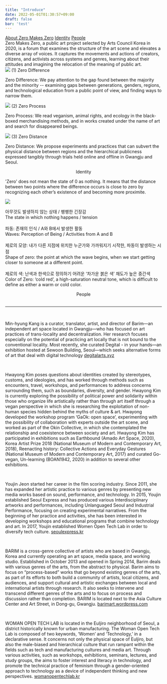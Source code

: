 ```yaml
---
title: "Introduce"
date: 2022-05-01T01:30:57+09:00
draft: false
bar: 'test'
---
```


<div class="flex">
<div class="h-2 mt-4 mb-20 m-auto text-base">
<a class="mt-3 mr-3" href="#">About Zero Makes Zero</span></a>
<a class="mt-3 mr-3" href="#design"><span>Identity</span></a>
<a class="mt-3" href="#people"><span>People</span></a>
</div>
</div>

<div class="max-w-screen-xl m-auto">
<div class="px-4 font-jejumyeongjo text-xl leading-10">
Zero Makes Zero, a public art project selected by Arts Council Korea in 2020, is a forum that examines the structure of the art scene and elevates a diverse array of voices. It captures the movements and actions of creators, citizens, and activists across systems and genres, learning about their attitudes and imagining the relocation of the meaning of public art.
</div>
<div class="lg:flex mt-10 text-xl">
<div class="lg:w-1/3 m-10">
<!-- <img src="https://i.imgur.com/d3gpiGG.png"> <br/> <br/> -->
<img src="/images/introduce_image_1.jpg">
<span class="font-semibold font-jejumyeongjo">(1) Zero Difference</span>
<p class="font-jejumyeongjo leading-10">
Zero Difference: We pay attention to the gap found between the majority and the minority -- examining gaps between generations, genders, regions, and technological education from a public point of view, and finding ways to narrow them.
</p>
</div>
<div class="lg:w-1/3 font-jejumyeongjo m-10">
<!-- <img src="https://i.imgur.com/iXvNl01.png"> <br/> <br/> -->
<img src="/images/introduce_image_2.jpg">
<span class="font-semibold font-jejumyeongjo">(2) Zero Process</span>
<p class="font-jejumyeongjo leading-10">
Zero Process: We read veganism, animal rights, and ecology in the black-boxed merchandising methods, and in works created under the name of art and search for disappeared beings.
</p>
</div>

<div class="lg:w-1/3 font-jejumyeongjo m-10">
<!-- <img src="https://i.imgur.com/JF3fx99.png"><br/> -->
<img src="/images/introduce_image_3.jpg">
<span class="font-semibold font-jejumyeongjo">(3) Zero Distance</span>
<p class="font-jejumyeongjo leading-10">
Zero Distance: We propose experiments and practices that can subvert the physical distance between regions and the hierarchical publicness expressed tangibly through trials held online and offline in Gwangju and Seoul.
</p>
</div>
</div>

<div id="design" class="px-4 text-xl mt-16 mb-20">
<center>
<p class="font-semibold mb-8 leading-10">Identity</p>
</center>
<div>
<p class="font-jejumyeongjo leading-10">
'Zero' does not mean the state of 0 as nothing. It means that the distance between two points where the difference occurs is close to zero by recognizing each other’s existence of and becoming more proximite.
</p>
<img class="mb-20" src="/images/design_identity.png">

<p class="text-lg leading-10">
아무것도 발생하지 않는 상태 / 팽팽한 긴장감 <br/>
The state in which nothing happens /  tension <br/>
<br/>
파동: 존재의 인식 / A와 B에서 발생한 활동 <br/>
Waves: Perception of Being / Activities from A and B <br/>
<br/>
제로의 모양: 내가 다른 지점에 위치한 누군가와 가까워지기 시작한, 파동이 발생하는 시점 <br/>
Shape of zero: the point at which the wave begins, when we start getting closer to someone at a different point. <br/>
<br/>
제로의 색: 난색과 한색으로 정의하기 어려운 ‘차가운 붉은 색’ 채도가 높은 중간색 <br/>
Color of Zero: ‘cold red’, a high-saturation neutral tone, which is difficult to define as either a warm or cold color. <br/>
</p>
<!-- <span class="text-lg font-semibold">디자인</span> <span class="text-lg">어라우드랩</span>  <br/> -->
<!-- <p class="text-lg leading-10"> -->
<!-- 어라우드랩은 디자인이라는 창작활동 속에서 우리가 놓치고 있는 부분들이 무엇인지 고민하며 우리사회에 필요한 가치를 더 많은 사람이 들을 수 있도록 실험하고 있다. <a href="http://aloud-lab.kr" target="_blank">aloud-lab.kr</a> -->
<!-- </p> -->
</div>
</div>

<div id="people" class="px-4 text-lg  mt-16">
<center>
<span class="font-semibold text-xl mb-8">People</span>
</center>
<!-- <p class="px-2 leading-10"> -->
<!-- <strong>공동기획자 </strong> <span id="co-direct">강민형, 김화용, 전유진</span></span> -->
<!-- <br/> -->
<!-- <strong>참여기관 </strong> <span id="organize">바림, 여성을 위한 열린 기술랩</span> -->
<!-- <br/> -->
<!-- <strong>연구원 </strong> <span id="research">김솜이, 박태인, 이목화, 최윤정 </span> -->
<!-- </p> -->
<br/>
<hr/>
<br/>
<p class="px-2 text-lg leading-10">
<span class="font-semibold">Min-hyung Kang</span> is a curator, translator, artist, and director of Barim—an independent art space located in Gwangju—who has focused on art practices of trans-locality and decentralization. Her research focuses especially on the potential of practicing art locally that is not bound to the conventional locality. Most recently, she curated Degital - in your hands—an exhibition hosted at Sewoon Building, Seoul—which seeks alternative forms of art that deal with digital technology <a href="https://degitalarts.xyz"  target="_blank">degitalarts.xyz</a>
</p>
<br/>
<p class="px-2 leading-10">
<span class="font-semibold">Hwayong Kim</span> poses questions about identities created by stereotypes, customs, and ideologies, and has worked through methods such as encounters, travel, workshops, and performances to address concerns surrounding them, such as boundaries, diversity, and gender. Hwayong Kim is  currently exploring the possibility of political power and solidarity within those who organize life artistically rather than through art itself through a vegan perspective in which she is researching the exploitation of non-human species hidden behind the myths of culture & art. Hwayong developed the workshop program ‘GaOk: open space’, experimenting with the possibility of collaboration with experts outside the art scene, and worked as part of the Okin Collective, in which she contemplated the relationship and coexistence between society and art. Hwayong Kim has participated in exhibitions such as Earthbound (Amado Art Space, 2020), Korea Artist Prize 2018 (National Museum of Modern and Contemporary Art, 2018), Reenacting history: Collective Actions and Everyday Gestures (National Museum of Modern and Contemporary Art, 2017) and curated Go-vegan, Un-learning (BOAN1942, 2020) in addition to several other exhibitions.
</p>
<br/>
<p class="px-2 leading-10">
<span class="font-semibold">Youjin Jeon</span> started her career in the film scoring industry. Since 2011, she has expanded her artistic practice to various genres by presenting new media works based on sound, performance, and technology. In 2015, Youjin established Seoul Express and has produced various Interdisciplinary artworks and performances, including Unlanguaged Seoul and Industrial Performance, focusing on creating experimental narratives. From the beginning of her practice and activities, she has been interested in developing workshops and educational programs that combine technology and art. In 2017, Youjin established Women Open Tech Lab in order to diversify tech culture. <a href="http://seoulexpress.kr" target="_blank">seoulexpress.kr</a>
</p>
<br/>
<p class="px-2 leading-10">
<span class="font-semibold">BARIM</span> is a cross-genre collective of artists who are based in Gwangju, Korea and currently operating an art space, media space, and working studio. Established in October 2013 and opened in Spring 2014, Barim deals with various genres of the arts, from the  abstract to physical. Barim aims to focus on “process-based” works that go beyond existing genres of the arts, as part of its efforts to both build a community of artists, local citizens, and audiences, and support cultural and artistic exchanges between local and international artists through research. It also seeks to intervene and transcend different genres of the arts and to focus on process and discussion rather than completion. BARIM is located next to the Asia Culture Center and Art Street, in Dong-gu, Gwangju. <a href="https://barimart.wordpress.com"  target="_blank">barimart.wordpress.com</a>
</p>
<br/>
<p class="px-2 leading-10">
<span class="font-semibold">WOMAN OPEN TECH LAB</span> is located in the Euljiro neighborhood of Seoul, a district historically known for urban manufacturing. The Woman Open Tech Lab is composed of two keywords, ‘Women’ and ‘Technology,’ in a declarative sense. It concerns not only the physical space of Euljiro, but also the male-biased and hierarchical culture that run rampant within the fields such as tech and manufacturing cultures and media art. Through various activities, such as workshops, exhibitions, seminars, lectures, and study groups, the aims to foster interest and literacy in technology, and promote the technical practice of feminism through a gender-oriented approach to technology as a device of independent thinking and new perspectives. <a href="http://womanopentechlab.kr" target="_blank">womanopentechlab.kr</a>
</p>
<br/>
</div>
</div>
